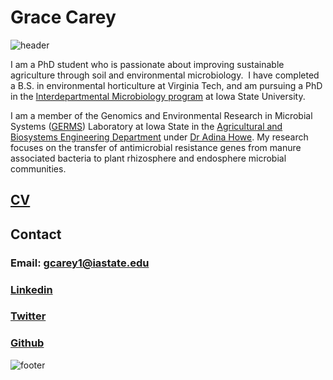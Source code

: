 # Grace Carey

![header](header.png)

I am a PhD student who is passionate about improving sustainable agriculture through soil and environmental microbiology.  I have completed a B.S. in environmental horticulture at Virginia Tech, and am pursuing a PhD in the [Interdepartmental Microbiology program](https://www.micrograd.iastate.edu/) at Iowa State University.

I am a member of the Genomics and Environmental Research in Microbial Systems ([GERMS](http://www.germslab.org/)) Laboratory at Iowa State in the [Agricultural and Biosystems Engineering Department](https://www.abe.iastate.edu/) under [Dr Adina Howe](https://www.abe.iastate.edu/adina-howe/). My research focuses on the transfer of antimicrobial resistance genes from manure associated bacteria to plant rhizosphere and endosphere microbial communities.

## [CV](https://drive.google.com/file/d/1SwITybVAVAr07zX4ksvWOx8BBpqjjgiT/view?usp=sharing)

## Contact

### Email: gcarey1@iastate.edu

### [Linkedin](https://www.linkedin.com/in/grace-carey94/)

### [Twitter](https://twitter.com/gcmicrobe)

### [Github](https://github.com/gcarey1)

![footer](footer.png)

